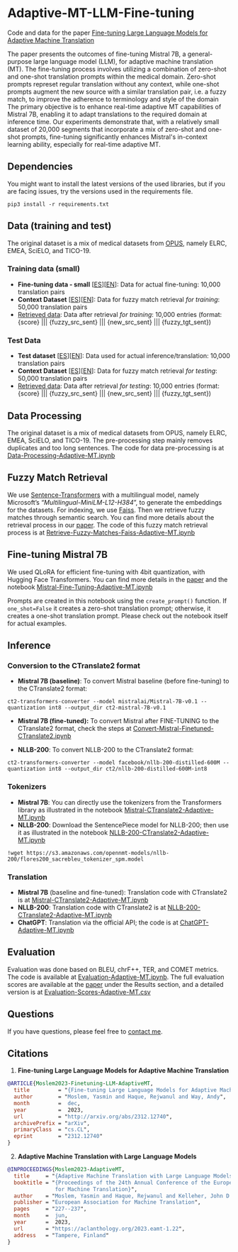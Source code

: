 # Adaptive-MT-LLM-Fine-tuning

Code and data for the paper [Fine-tuning Large Language Models for Adaptive Machine Translation](https://arxiv.org/abs/2312.12740)

The paper presents the outcomes of fine-tuning Mistral 7B, a general-purpose large language model (LLM), for adaptive machine translation (MT). The fine-tuning process involves utilizing a combination of zero-shot and one-shot translation prompts within the medical domain. Zero-shot prompts represet regular translation without any context, while one-shot prompts augment the new source with a similar translation pair, i.e. a fuzzy match, to improve the adherence to terminology and style of the domain The primary objective is to enhance real-time adaptive MT capabilities of Mistral 7B, enabling it to adapt translations to the required domain at inference time. Our experiments demonstrate that, with a relatively small dataset of 20,000 segments that incorporate a mix of zero-shot and one-shot prompts, fine-tuning significantly enhances Mistral's in-context learning ability, especially for real-time adaptive MT.

## Dependencies

You might want to install the latest versions of the used libraries, but if you are facing issues, try the versions used in the requirements file.
```
pip3 install -r requirements.txt
```

## Data (training and test)

The original dataset is a mix of medical datasets from [OPUS](https://opus.nlpl.eu/), namely ELRC, EMEA, SciELO, and TICO-19.

### Training data (small)

* **Fine-tuning data - small** [[ES](data/es-en/small-train/all-filtered.es.real.smalltrain)][[EN](data/es-en/small-train/all-filtered.en.real.smalltrain)]: Data for actual fine-tuning: 10,000 translation pairs
* **Context Dataset** [[ES](data/es-en/small-train/all-filtered.es.fuzzy.smalltrain)][[EN](data/es-en/small-train/all-filtered.en.fuzzy.smalltrain)]: Data for fuzzy match retrieval _for training_: 50,000 translation pairs
* [Retrieved data](data/es-en/small-train/all-filtered.esen.ms-multi-12.online.smalltrain): Data after retrieval _for training_: 10,000 entries (format: {score} ||| {fuzzy_src_sent} ||| {new_src_sent} ||| {fuzzy_tgt_sent})

### Test Data

* **Test dataset** [[ES](data/es-en/test/all-filtered.es.real.test)][[EN](data/es-en/test/all-filtered.en.real.test)]: Data used for actual inference/translation: 10,000 translation pairs
* **Context Dataset** [[ES](data/es-en/test/all-filtered.es.fuzzy.test)][[EN](data/es-en/test/all-filtered.en.fuzzy.test)]: Data for fuzzy match retrieval _for testing_: 50,000 translation pairs
* [Retrieved data](data/es-en/test/all-filtered.esen.ms-multi-12.online.test): Data after retrieval _for testing_: 10,000 entries (format: {score} ||| {fuzzy_src_sent} ||| {new_src_sent} ||| {fuzzy_tgt_sent})

## Data Processing

The original dataset is a mix of medical datasets from OPUS, namely ELRC, EMEA, SciELO, and TICO-19. The pre-processing step mainly removes duplicates and too long sentences. The code for data pre-processing is at [Data-Processing-Adaptive-MT.ipynb](Data-Processing-Adaptive-MT.ipynb)

## Fuzzy Match Retrieval

We use [Sentence-Transformers](https://www.sbert.net/) with a multilingual model, namely Microsoft’s “_Multilingual-MiniLM-L12-H384_”, to generate the embeddings for the datasets. For indexing, we use [Faiss](https://github.com/facebookresearch/faiss). Then we retrieve fuzzy matches through semantic search. You can find more details about the retrieval process in our [paper]([url](https://arxiv.org/abs/2312.12740)). The code of this fuzzy match retrieval process is at [Retrieve-Fuzzy-Matches-Faiss-Adaptive-MT.ipynb](Retrieve-Fuzzy-Matches-Faiss-Adaptive-MT.ipynb)

## Fine-tuning Mistral 7B

We used QLoRA for efficient fine-tuning with 4bit quantization, with Hugging Face Transformers. You can find more details in the [paper]([url](https://arxiv.org/abs/2312.12740)) and the notebook [Mistral-Fine-Tuning-Adaptive-MT.ipynb](Mistral-Fine-Tuning-Adaptive-MT.ipynb)

Prompts are created in this notebook using the `create_prompt()` function. If `one_shot=False` it creates a zero-shot translation prompt; otherwise, it creates a one-shot translation prompt. Please check out the notebook itself for actual examples.

## Inference

### Conversion to the CTranslate2 format

* **Mistral 7B (baseline)**: To convert Mistral baseline (before fine-tuning) to the CTranslate2 format:
```
ct2-transformers-converter --model mistralai/Mistral-7B-v0.1 --quantization int8 --output_dir ct2-mistral-7B-v0.1
```
* **Mistral 7B (fine-tuned):** To convert Mistral after FINE-TUNING to the CTranslate2 format, check the steps at [Convert-Mistral-Finetuned-CTranslate2.ipynb](Convert-Mistral-Finetuned-CTranslate2.ipynb)

* **NLLB-200**: To convert NLLB-200 to the CTranslate2 format:
```
ct2-transformers-converter --model facebook/nllb-200-distilled-600M --quantization int8 --output_dir ct2/nllb-200-distilled-600M-int8
```

### Tokenizers

* **Mistral 7B**: You can directly use the tokenizers from the Transformers library as illustrated in the notebook [Mistral-CTranslate2-Adaptive-MT.ipynb](Mistral-CTranslate2-Adaptive-MT.ipynb)
* **NLLB-200**: Download the SentencePiece model for NLLB-200; then use it as illustrated in the notebook [NLLB-200-CTranslate2-Adaptive-MT.ipynb](NLLB-200-CTranslate2-Adaptive-MT.ipynb)
```
!wget https://s3.amazonaws.com/opennmt-models/nllb-200/flores200_sacrebleu_tokenizer_spm.model
```

### Translation

* **Mistral 7B** (baseline and fine-tuned): Translation code with CTranslate2 is at [Mistral-CTranslate2-Adaptive-MT.ipynb](Mistral-CTranslate2-Adaptive-MT.ipynb)
* **NLLB-200**: Translation code with CTranslate2 is at [NLLB-200-CTranslate2-Adaptive-MT.ipynb](NLLB-200-CTranslate2-Adaptive-MT.ipynb)
* **ChatGPT**: Translation via the official API; the code is at [ChatGPT-Adaptive-MT.ipynb](ChatGPT-Adaptive-MT.ipynb)

## Evaluation

Evaluation was done based on BLEU, chrF++, TER, and COMET metrics. The code is available at [Evaluation-Adaptive-MT.ipynb](Evaluation-Adaptive-MT.ipynb). The full evaluation scores are available at the [paper](https://arxiv.org/abs/2312.12740) under the Results section, and a detailed version is at [Evaluation-Scores-Adaptive-MT.csv](Evaluation-Scores-Adaptive-MT.csv)

## Questions

If you have questions, please feel free to [contact me](https://blog.machinetranslation.io/contact/).

## Citations

1. **Fine-tuning Large Language Models for Adaptive Machine Translation**
   
```bibtex
@ARTICLE{Moslem2023-Finetuning-LLM-AdaptiveMT,
  title         = "{Fine-tuning Large Language Models for Adaptive Machine Translation}",
  author        = "Moslem, Yasmin and Haque, Rejwanul and Way, Andy",
  month         =  dec,
  year          =  2023,
  url           = "http://arxiv.org/abs/2312.12740",
  archivePrefix = "arXiv",
  primaryClass  = "cs.CL",
  eprint        = "2312.12740"
}

```
2. **Adaptive Machine Translation with Large Language Models**

```bibtex
@INPROCEEDINGS{Moslem2023-AdaptiveMT,
  title     = "{Adaptive Machine Translation with Large Language Models}",
  booktitle = "{Proceedings of the 24th Annual Conference of the European Association
               for Machine Translation}",
  author    = "Moslem, Yasmin and Haque, Rejwanul and Kelleher, John D and Way, Andy",
  publisher = "European Association for Machine Translation",
  pages     = "227--237",
  month     =  jun,
  year      =  2023,
  url       = "https://aclanthology.org/2023.eamt-1.22",
  address   = "Tampere, Finland"
}

```
